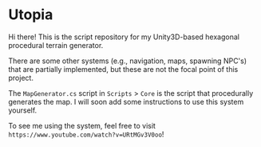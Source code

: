# Utopia
Hi there!  This is the script repository for my Unity3D-based hexagonal procedural terrain generator.

There are some other systems (e.g., navigation, maps, spawning NPC's) that are partially implemented, but these are not the focal point of this project.

The `MapGenerator.cs` script in `Scripts` > `Core` is the script that procedurally generates the map.  I will soon add some instructions to use this system yourself.

To see me using the system, feel free to visit `https://www.youtube.com/watch?v=URtMGv3V0oo`!
